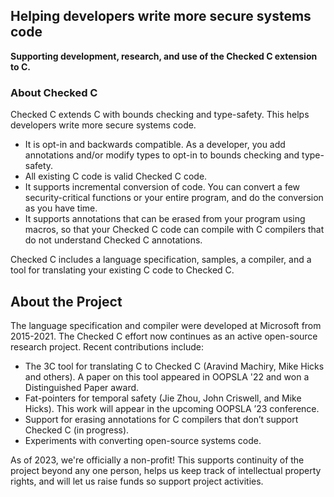 ## Helping developers write more secure systems code

**Supporting development, research, and use of the Checked C extension to C.**

### About Checked C

Checked C extends C with bounds checking and type-safety.  This helps developers write more secure systems code.
 * It is opt-in and backwards compatible. As a developer,  you add annotations and/or modify types to opt-in to bounds checking and type-safety. 
 * All existing C code is valid Checked C code. 
 * It supports incremental conversion of code. You can convert a few security-critical functions or your entire program, and do the conversion
   as you have time.
 * It supports annotations that can be erased from your program using macros, so that your Checked C code can compile with C
   compilers that do not understand Checked C annotations.

Checked C includes a language specification, samples, a compiler, and a tool for translating your existing C code to Checked C.

## About the Project

 The language specification and compiler were developed at Microsoft from 2015-2021.  The Checked C effort 
 now continues as an active open-source research project. Recent contributions include:
 
 - The 3C tool for translating C to Checked C (Aravind Machiry, Mike Hicks and others).
  A paper on this tool appeared in OOPSLA '22 and won a Distinguished Paper award.
 - Fat-pointers for temporal safety (Jie Zhou, John Criswell, and Mike Hicks). This work
   will appear in the upcoming OOPSLA ’23 conference.
 - Support for erasing annotations for C compilers that don’t support  Checked C (in progress).
 -  Experiments with converting open-source systems code.
 
 As of 2023, we're officially a non-profit!  This supports continuity of the project beyond any
 one person, helps us keep track of intellectual property rights, and will let us raise funds 
 so support project activities.
 
<!--
## Learning more

## Organization of the rpos
-->
